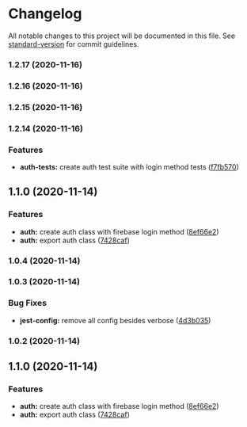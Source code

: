 # Changelog

All notable changes to this project will be documented in this file. See [standard-version](https://github.com/conventional-changelog/standard-version) for commit guidelines.

### 1.2.17 (2020-11-16)

### 1.2.16 (2020-11-16)

### 1.2.15 (2020-11-16)

### 1.2.14 (2020-11-16)

### Features

* **auth-tests:** create auth test suite with login method tests ([f7fb570](https://github.com/farisaziz12/web-core/commit/f7fb5705259284caad71497729453f791f57fe38))

## 1.1.0 (2020-11-14)


### Features

* **auth:** create auth class with firebase login method ([8ef66e2](https://github.com/farisaziz12/web-core/commit/8ef66e270df9267d3ed0a18ba0f3fdc029b212f5))
* **auth:** export auth class ([7428caf](https://github.com/farisaziz12/web-core/commit/7428caf6565e6ef426dc07e18545ad31c876992c))

### 1.0.4 (2020-11-14)

### 1.0.3 (2020-11-14)


### Bug Fixes

* **jest-config:** remove all config besides verbose ([4d3b035](https://github.com/farisaziz12/web-core/commit/4d3b0350e407e6978098b0efe69cdb70af6d564e))

### 1.0.2 (2020-11-14)

## 1.1.0 (2020-11-14)


### Features

* **auth:** create auth class with firebase login method ([8ef66e2](https://github.com/farisaziz12/web-core/commit/8ef66e270df9267d3ed0a18ba0f3fdc029b212f5))
* **auth:** export auth class ([7428caf](https://github.com/farisaziz12/web-core/commit/7428caf6565e6ef426dc07e18545ad31c876992c))

